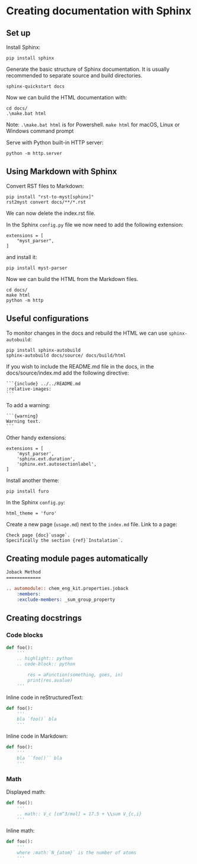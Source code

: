# Creating documentation with Sphinx

## Set up

Install Sphinx:

```
pip install sphinx
```

Generate the basic structure of Sphinx documentation. It is usually recommended to separate source and build directories.

```
sphinx-quickstart docs
```

Now we can build the HTML documentation with:

```
cd docs/
.\make.bat html
```

Note: `.\make.bat html` is for Powershell. `make html` for macOS, Linux or Windows command prompt

Serve with Python built-in HTTP server:

```
python -m http.server
```

## Using Markdown with Sphinx

Convert RST files to Markdown:

```
pip install "rst-to-myst[sphinx]"
rst2myst convert docs/**/*.rst
```

We can now delete the index.rst file.

In the Sphinx `config.py` file we now need to add the following extension:

```
extensions = [
    "myst_parser",
]
```

and install it:

```
pip install myst-parser
```

Now we can build the HTML from the Markdown files.

```
cd docs/
make html
python -m http
```

## Useful configurations

To monitor changes in the docs and rebuild the HTML we can use `sphinx-autobuild`:

```
pip install sphinx-autobuild
sphinx-autobuild docs/source/ docs/build/html
```

If you wish to include the README.md file in the docs, in the docs/source/index.md add the following directive:


    ```{include} ../../README.md
    :relative-images:
    ```

To add a warning:

    ```{warning} 
    Warning text.
    ```

Other handy extensions:

```
extensions = [
    'myst_parser',
    'sphinx.ext.duration',
    'sphinx.ext.autosectionlabel',
]
```

Install another theme:

```
pip install furo
```

In the Sphinx `config.py`:

```
html_theme = 'furo'
```

Create a new page (`usage.md`) next to the `index.md` file. Link to a page:

```
Check page {doc}`usage`. 
Specifically the section {ref}`Instalation`.
```

## Creating module pages automatically

```rst
Joback Method
=============

.. automodule:: chem_eng_kit.properties.joback
    :members:
    :exclude-members: _sum_group_property
```

## Creating docstrings

### Code blocks

```python
def foo():
    '''
    .. highlight:: python
    .. code-block:: python

        res = aFunction(something, goes, in)
        print(res.avalue)
    '''
```

Inline code in reStructuredText:

```python
def foo():
    '''
    bla `foo()` bla
    '''
```

Inline code in Markdown:

```python
def foo():
    '''
    bla ``foo()`` bla
    '''
```

### Math 

Displayed math:

```python
def foo():
    '''
    .. math:: V_c [cm^3/mol] = 17.5 + \\sum V_{c,i}
    '''
```

Inline math:

```python
def foo():
    '''
    where :math:`N_{atom}` is the number of atoms
    '''
```
